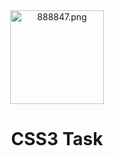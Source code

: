 <div align="center">
  <img src="https://ltdfoto.ru/images/2023/02/03/888847.png" alt="888847.png" height = "150"/>
  <h1>CSS3 Task</h1>
</div>
